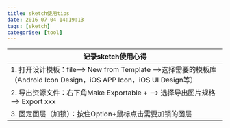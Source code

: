 ```yaml
---
title: sketch使用tips
date: 2016-07-04 14:19:13
tags: [sketch]
categorise: [tool]
---
```


|记录sketch使用心得|
|----
|1. 打开设计模板：file--> New from Template -->选择需要的模板库（Android Icon Design，iOS APP Icon，iOS UI Design等）|
|2. 导出资源文件：右下角Make Exportable + --> 选择导出图片规格 --> Export xxx |
|3. 固定图层（加锁）：按住Option+鼠标点击需要加锁的图层